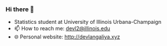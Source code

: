 ### Hi there 👋

- Statistics student at University of Illinois Urbana-Champaign
- 📫 How to reach me: devl2@illinois.edu
- 🌐 Personal website: http://devlangaliya.xyz
